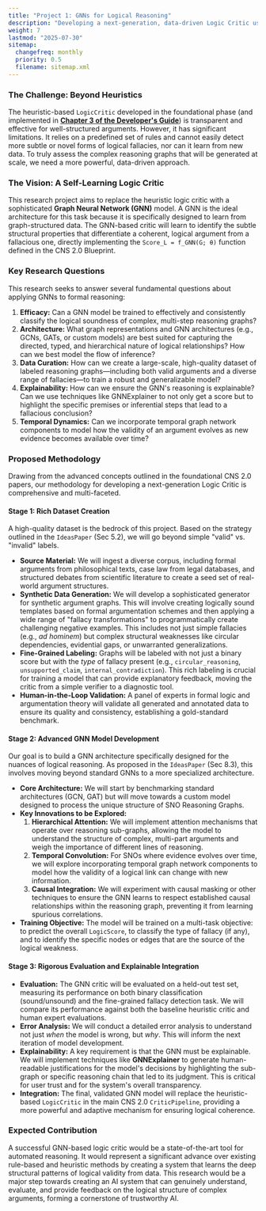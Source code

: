 ```yaml
---
title: "Project 1: GNNs for Logical Reasoning"
description: "Developing a next-generation, data-driven Logic Critic using Graph Neural Networks to assess the structural integrity of arguments."
weight: 7
lastmod: "2025-07-30"
sitemap:
  changefreq: monthly
  priority: 0.5
  filename: sitemap.xml
---
```


### The Challenge: Beyond Heuristics

The heuristic-based `LogicCritic` developed in the foundational phase (and implemented in **[Chapter 3 of the Developer's Guide](/guides/building-cns-2.0-developers-guide/chapter-3-critic-pipeline/)**) is transparent and effective for well-structured arguments. However, it has significant limitations. It relies on a predefined set of rules and cannot easily detect more subtle or novel forms of logical fallacies, nor can it learn from new data. To truly assess the complex reasoning graphs that will be generated at scale, we need a more powerful, data-driven approach.

### The Vision: A Self-Learning Logic Critic

This research project aims to replace the heuristic logic critic with a sophisticated **Graph Neural Network (GNN)** model. A GNN is the ideal architecture for this task because it is specifically designed to learn from graph-structured data. The GNN-based critic will learn to identify the subtle structural properties that differentiate a coherent, logical argument from a fallacious one, directly implementing the `Score_L = f_GNN(G; θ)` function defined in the CNS 2.0 Blueprint.

### Key Research Questions

This research seeks to answer several fundamental questions about applying GNNs to formal reasoning:

1.  **Efficacy:** Can a GNN model be trained to effectively and consistently classify the logical soundness of complex, multi-step reasoning graphs?
2.  **Architecture:** What graph representations and GNN architectures (e.g., GCNs, GATs, or custom models) are best suited for capturing the directed, typed, and hierarchical nature of logical relationships? How can we best model the flow of inference?
3.  **Data Curation:** How can we create a large-scale, high-quality dataset of labeled reasoning graphs—including both valid arguments and a diverse range of fallacies—to train a robust and generalizable model?
4.  **Explainability:** How can we ensure the GNN's reasoning is explainable? Can we use techniques like GNNExplainer to not only get a score but to highlight the specific premises or inferential steps that lead to a fallacious conclusion?
5.  **Temporal Dynamics:** Can we incorporate temporal graph network components to model how the validity of an argument evolves as new evidence becomes available over time?

### Proposed Methodology

Drawing from the advanced concepts outlined in the foundational CNS 2.0 papers, our methodology for developing a next-generation Logic Critic is comprehensive and multi-faceted.

#### Stage 1: Rich Dataset Creation

A high-quality dataset is the bedrock of this project. Based on the strategy outlined in the `IdeasPaper` (Sec 5.2), we will go beyond simple "valid" vs. "invalid" labels.

-   **Source Material:** We will ingest a diverse corpus, including formal arguments from philosophical texts, case law from legal databases, and structured debates from scientific literature to create a seed set of real-world argument structures.
-   **Synthetic Data Generation:** We will develop a sophisticated generator for synthetic argument graphs. This will involve creating logically sound templates based on formal argumentation schemes and then applying a wide range of "fallacy transformations" to programmatically create challenging negative examples. This includes not just simple fallacies (e.g., *ad hominem*) but complex structural weaknesses like circular dependencies, evidential gaps, or unwarranted generalizations.
-   **Fine-Grained Labeling:** Graphs will be labeled with not just a binary score but with the *type* of fallacy present (e.g., `circular_reasoning`, `unsupported_claim`, `internal_contradiction`). This rich labeling is crucial for training a model that can provide explanatory feedback, moving the critic from a simple verifier to a diagnostic tool.
-   **Human-in-the-Loop Validation:** A panel of experts in formal logic and argumentation theory will validate all generated and annotated data to ensure its quality and consistency, establishing a gold-standard benchmark.

#### Stage 2: Advanced GNN Model Development

Our goal is to build a GNN architecture specifically designed for the nuances of logical reasoning. As proposed in the `IdeasPaper` (Sec 8.3), this involves moving beyond standard GNNs to a more specialized architecture.

-   **Core Architecture:** We will start by benchmarking standard architectures (GCN, GAT) but will move towards a custom model designed to process the unique structure of SNO Reasoning Graphs.
-   **Key Innovations to be Explored:**
    1.  **Hierarchical Attention:** We will implement attention mechanisms that operate over reasoning sub-graphs, allowing the model to understand the structure of complex, multi-part arguments and weigh the importance of different lines of reasoning.
    2.  **Temporal Convolution:** For SNOs where evidence evolves over time, we will explore incorporating temporal graph network components to model how the validity of a logical link can change with new information.
    3.  **Causal Integration:** We will experiment with causal masking or other techniques to ensure the GNN learns to respect established causal relationships within the reasoning graph, preventing it from learning spurious correlations.
-   **Training Objective:** The model will be trained on a multi-task objective: to predict the overall `LogicScore`, to classify the type of fallacy (if any), and to identify the specific nodes or edges that are the source of the logical weakness.

#### Stage 3: Rigorous Evaluation and Explainable Integration

-   **Evaluation:** The GNN critic will be evaluated on a held-out test set, measuring its performance on both binary classification (sound/unsound) and the fine-grained fallacy detection task. We will compare its performance against both the baseline heuristic critic and human expert evaluations.
-   **Error Analysis:** We will conduct a detailed error analysis to understand not just *when* the model is wrong, but *why*. This will inform the next iteration of model development.
-   **Explainability:** A key requirement is that the GNN must be explainable. We will implement techniques like **GNNExplainer** to generate human-readable justifications for the model's decisions by highlighting the sub-graph or specific reasoning chain that led to its judgment. This is critical for user trust and for the system's overall transparency.
-   **Integration:** The final, validated GNN model will replace the heuristic-based `LogicCritic` in the main CNS 2.0 `CriticPipeline`, providing a more powerful and adaptive mechanism for ensuring logical coherence.

### Expected Contribution

A successful GNN-based logic critic would be a state-of-the-art tool for automated reasoning. It would represent a significant advance over existing rule-based and heuristic methods by creating a system that learns the deep structural patterns of logical validity from data. This research would be a major step towards creating an AI system that can genuinely understand, evaluate, and provide feedback on the logical structure of complex arguments, forming a cornerstone of trustworthy AI.
